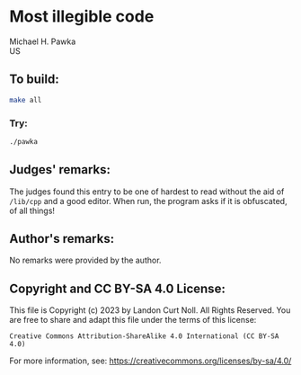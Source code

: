 # Most illegible code

Michael H. Pawka\
US


## To build:

```sh
make all
```


### Try:

```sh
./pawka
```


## Judges' remarks:

The judges found this entry to be one of hardest to read without the
aid of `/lib/cpp` and a good editor.  When run, the program asks if it
is obfuscated, of all things!


## Author's remarks:

No remarks were provided by the author.


## Copyright and CC BY-SA 4.0 License:

This file is Copyright (c) 2023 by Landon Curt Noll.  All Rights Reserved.
You are free to share and adapt this file under the terms of this license:

    Creative Commons Attribution-ShareAlike 4.0 International (CC BY-SA 4.0)

For more information, see: https://creativecommons.org/licenses/by-sa/4.0/
